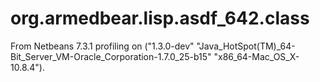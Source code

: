 # org.armedbear.lisp.asdf_642.class

From Netbeans 7.3.1 profiling on ("1.3.0-dev"
"Java_HotSpot(TM)_64-Bit_Server_VM-Oracle_Corporation-1.7.0_25-b15"
"x86_64-Mac_OS_X-10.8.4").

